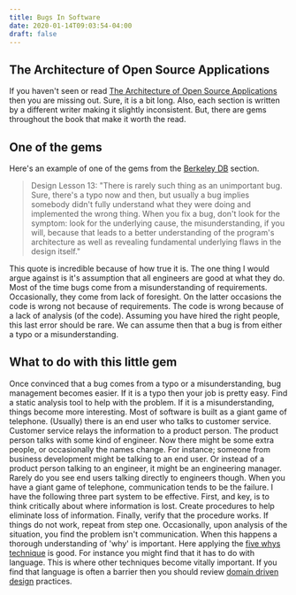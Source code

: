 ```yaml
---
title: Bugs In Software
date: 2020-01-14T09:03:54-04:00
draft: false
---
```

## The Architecture of Open Source Applications
If you haven't seen or read [The Architecture of Open Source Applications](http://aosabook.org/en/intro1.html) then you are missing out.
Sure, it is a bit long.
Also, each section is written by a different writer making it slightly inconsistent.
But, there are gems throughout the book that make it worth the read.

## One of the gems
Here's an example of one of the gems from the [Berkeley DB](http://aosabook.org/en/bdb.html) section.

> Design Lesson 13: "There is rarely such thing as an unimportant bug. Sure, there's a typo now and then, but usually a bug implies somebody didn't fully understand what they were doing and implemented the wrong thing. When you fix a bug, don't look for the symptom: look for the underlying cause, the misunderstanding, if you will, because that leads to a better understanding of the program's architecture as well as revealing fundamental underlying flaws in the design itself."

This quote is incredible because of how true it is.
The one thing I would argue against is it's assumption that all engineers are good at what they do.
Most of the time bugs come from a misunderstanding of requirements.
Occasionally, they come from lack of foresight.
On the latter occasions the code is wrong not because of requirements.
The code is wrong because of a lack of analysis (of the code).
Assuming you have hired the right people, this last error should be rare.
We can assume then that a bug is from either a typo or a misunderstanding.

## What to do with this little gem
Once convinced that a bug comes from a typo or a misunderstanding, bug management becomes easier.
If it is a typo then your job is pretty easy.
Find a static analysis tool to help with the problem.
If it is a misunderstanding, things become more interesting.
Most of software is built as a giant game of telephone.
(Usually) there is an end user who talks to customer service.
Customer service relays the information to a product person.
The product person talks with some kind of engineer.
Now there might be some extra people, or occasionally the names change.
For instance; someone from business development might be talking to an end user.
Or instead of a product person talking to an engineer, it might be an engineering manager.
Rarely do you see end users talking directly to engineers though.
When you have a giant game of telephone, communication tends to be the failure.
I have the following three part system to be effective.
First, and key, is to think critically about where information is lost.
Create procedures to help eliminate loss of information.
Finally, verify that the procedure works.
If things do not work, repeat from step one.
Occasionally, upon analysis of the situation, you find the problem isn't communication.
When this happens a thorough understanding of 'why' is important.
Here applying the [five whys technique](https://en.wikipedia.org/wiki/5_Whys) is good.
For instance you might find that it has to do with language.
This is where other techniques become vitally important.
If you find that language is often a barrier then you should review [domain driven design](https://en.wikipedia.org/wiki/Domain-driven_design) practices.


